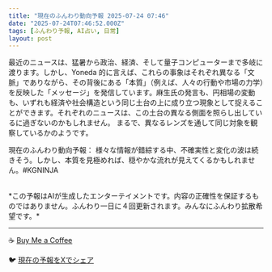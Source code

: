 ```yaml
---
title: "現在のふんわり動向予報 2025-07-24 07:46"
date: "2025-07-24T07:46:52.000Z"
tags: [ふんわり予報, AI占い, 日常]
layout: post
---
```


最近のニュースは、猛暑から政治、経済、そして量子コンピューターまで多岐に渡ります。しかし、Yoneda 的に言えば、これらの事象はそれぞれ異なる「文脈」でありながら、その背後にある「本質」（例えば、人々の行動や市場の力学）を反映した「メッセージ」を発信しています。麻生氏の発言も、円相場の変動も、いずれも経済や社会構造という同じ土台の上に成り立つ現象として捉えることができます。それぞれのニュースは、この土台の異なる側面を照らし出しているに過ぎないのかもしれません。  まるで、異なるレンズを通して同じ対象を観察しているかのようです。


現在のふんわり動向予報：
様々な情報が錯綜する中、不確実性と変化の波は続きそう。しかし、本質を見極めれば、穏やかな流れが見えてくるかもしれません。#KGNINJA

<br>
*この予報はAIが生成したエンターテイメントです。内容の正確性を保証するものではありません。ふんわり一日に４回更新されます。みんなにふんわり拡散希望です。*

---
☕️ [Buy Me a Coffee](https://www.buymeacoffee.com/kgninja)

🐦 [現在の予報をXでシェア](https://twitter.com/intent/tweet?text=%E7%8F%BE%E5%9C%A8%E3%81%AE%E3%81%B5%E3%82%93%E3%82%8F%E3%82%8A%E4%BA%88%E5%A0%B1%3A%20%E3%80%8C%E6%9C%80%E8%BF%91%E3%81%AE%E3%83%8B%E3%83%A5%E3%83%BC%E3%82%B9%E3%81%AF%E3%80%81%E7%8C%9B%E6%9A%91%E3%81%8B%E3%82%89%E6%94%BF%E6%B2%BB%E3%80%81%E7%B5%8C%E6%B8%88%E3%80%81%E3%81%9D%E3%81%97%E3%81%A6%E9%87%8F%E5%AD%90%E3%82%B3%E3%83%B3%E3%83%94%E3%83%A5%E3%83%BC%E3%82%BF%E3%83%BC%E3%81%BE%E3%81%A7%E5%A4%9A%E5%B2%90%E3%81%AB%E6%B8%A1%E3%82%8A%E3%81%BE%E3%81%99%E3%80%82%E3%80%8D%23KGNINJA%20%E7%B6%9A%E3%81%8D%E3%81%AF%E3%83%96%E3%83%AD%E3%82%B0%E3%81%A7%EF%BC%81%F0%9F%91%87&url=https%3A%2F%2Fkg-ninja.github.io%2FFunwariyoso%2F)
